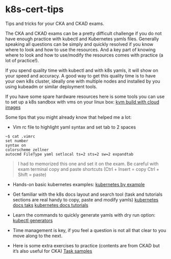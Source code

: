 # k8s-cert-tips
Tips and tricks for your CKA and CKAD exams.

The CKA and CKAD exams can be a pretty difficult challenge if you do not have enough practice with kubectl and Kubernetes yamls files. Generally speaking all questions can be simply and quickly resolved if you know where to look and how to use the resources.
And a key part of knowing where to look and how to use/modify the resources comes with practice (a lot of practice!).

If you spend quality time with kubectl and with k8s yamls, it will show on your speed and accuracy.
A good way to get this quality time is to have your own k8s cluster, ideally one with multiple nodes and installed by you using kubeadm or similar deployment tools.

If you have some spare hardware resources here is some tools you can use to set up a k8s sandbox with vms on your linux box:
[kvm build with cloud images](https://github.com/sturrent/kvm-build-with-cloud-image)

Some tips that you might already know that helped me a lot:

- Vim rc file to highlight yaml syntax and set tab to 2 spaces
```
~$ cat .vimrc
set number
syntax on
colorscheme zellner
autocmd FileType yaml setlocal ts=2 sts=2 sw=2 expandtab
```
  > I had to memorized this one and set it on the exam. Be careful with exam terminal copy and paste shortcuts (Ctrl + Insert = copy Ctrl + Shift = paste)

- Hands-on basic kubernetes examples:
[kubernetes by example](http://kubernetesbyexample.com/)

- Get familiar with the k8s docs layout and search tool (task and tutorials sections are real handy to copy, paste and modify yamls)
[kubernetes docs taks](https://kubernetes.io/docs/tasks/)
[kubernetes docs tutorials](https://kubernetes.io/docs/tutorials/)

- Learn the commands to quickly generate yamls with dry run option:
[kubectl generators](https://kubernetes.io/docs/reference/kubectl/conventions/#generators)

- Time management is key, if you feel a question is not all that clear to you move along to the next. 

- Here is some extra exercises to practice (contents are from CKAD but it’s also useful for CKA)
[Task samples](https://github.com/dgkanatsios/CKAD-exercises#contents)
